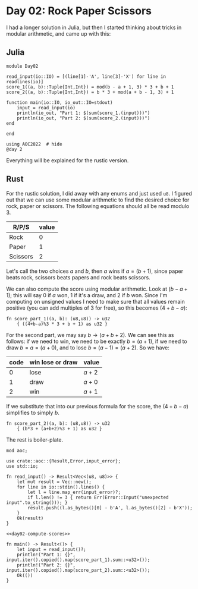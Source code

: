 # Day 02: Rock Paper Scissors
I had a longer solution in Julia, but then I started thinking about tricks in modular arithmetic, and came up with this:

## Julia

``` {.julia file=src/day02.jl}
module Day02

read_input(io::IO) = [(line[1]-'A', line[3]-'X') for line in readlines(io)]
score_1((a, b)::Tuple{Int,Int}) = mod(b - a + 1, 3) * 3 + b + 1
score_2((a, b)::Tuple{Int,Int}) = b * 3 + mod(a + b - 1, 3) + 1

function main(io::IO, io_out::IO=stdout)
    input = read_input(io)
    println(io_out, "Part 1: $(sum(score_1.(input)))")
    println(io_out, "Part 2: $(sum(score_2.(input)))")
end

end
```

```@example
using AOC2022  # hide
@day 2
```

Everything will be explained for the rustic version.

## Rust
For the rustic solution, I did away with any enums and just used `u8`. I figured out that we can use some modular arithmetic to find the desired choice for rock, paper or scissors. The following equations should all be read modulo 3. 

| R/P/S | value |
| --- | --- |
| Rock | 0 |
| Paper | 1 |
| Scissors | 2 |

Let's call the two choices $a$ and $b$, then $a$ wins if $a = (b + 1)$, since paper beats rock, scissors beats papers and rock beats scissors.

We can also compute the score using modular arithmetic. Look at $(b - a + 1)$; this will say $0$ if $a$ won, $1$ if it's a draw, and $2$ if $b$ won. Since I'm computing on unsigned values I need to make sure that all values remain positive (you can add multiples of 3 for free), so this becomes $(4 + b - a)$:

``` {.rust #day02-compute-scores}
fn score_part_1((a, b): (u8,u8)) -> u32
    { ((4+b-a)%3 * 3 + b + 1) as u32 }
```

For the second part, we may say $b \to (a + b + 2)$. We can see this as follows: if we need to win, we need to be exactly $b = (a+1)$, if we need to draw $b = a = (a+0)$, and to lose $b = (a-1) = (a+2)$. So we have:

| code | win lose or draw | value |
|---|---|---|
| 0 | lose | $a + 2$ |
| 1 | draw | $a + 0$ |
| 2 | win | $a + 1$ |

If we substitute that into our previous formula for the score, the $(4 + b - a)$ simplifies to simply $b$.

``` {.rust #day02-compute-scores}
fn score_part_2((a, b): (u8,u8)) -> u32
    { (b*3 + (a+b+2)%3 + 1) as u32 }
```

The rest is boiler-plate.

``` {.rust file=src/day02.rs}
mod aoc;

use crate::aoc::{Result,Error,input_error};
use std::io;

fn read_input() -> Result<Vec<(u8, u8)>> {
    let mut result = Vec::new();
    for line in io::stdin().lines() {
        let l = line.map_err(input_error)?;
        if l.len() != 3 { return Err(Error::Input("unexpected input".to_string())); }
        result.push((l.as_bytes()[0] - b'A', l.as_bytes()[2] - b'X'));
    }
    Ok(result)
}

<<day02-compute-scores>>

fn main() -> Result<()> {
    let input = read_input()?;
    println!("Part 1: {}", input.iter().copied().map(score_part_1).sum::<u32>());
    println!("Part 2: {}", input.iter().copied().map(score_part_2).sum::<u32>());
    Ok(())
}
```


